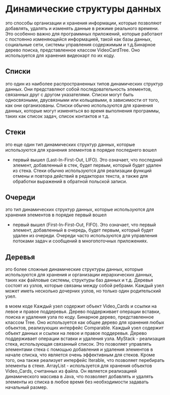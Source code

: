 
# Динамические структуры данных 
это способы организации и хранения информации, которые позволяют добавлять, удалять и изменять данные 
в режиме реального времени. Это особенно важно для программных приложений, которые работают с постоянно изменяющейся информацией, 
такой как базы данных, социальные сети, системы управления содержимым и т.д.Бинарное дерево поиска, представленное классом VideoCardTree. 
Оно используется для хранения видеокарт по их коду. 
## Списки 
это один из наиболее распространенных типов динамических структур данных.
Они представляют собой последовательность элементов, связанных друг с другом указателями. 
Списки могут быть односвязными, двусвязными или кольцевыми, в зависимости от того, как они организованы. 
Списки обычно используются для хранения данных, которые могут изменяться во время выполнения программы, 
таких как список задач, список контактов и т.д.

## Стеки 
 это еще один тип динамических структур данных, которые используются для хранения элементов в порядке последнего вошел 
 - первый вышел (Last-In-First-Out, LIFO). Это означает, что последний элемент, добавленный в стек, будет первым, 
  который будет удален из стека. Стеки обычно используются для реализации функций отмены и повтора действий в редакторах текста,
   а также для обработки выражений в обратной польской записи.

## Очереди 
это тип динамических структур данных, которые используются для хранения элементов в порядке первый вошел 
- первый вышел (First-In-First-Out, FIFO). Это означает, что первый элемент, добавленный в очередь, 
будет первым, который будет удален из очереди. 
Очереди часто используются для управления потоками задач и сообщений в многопоточных приложениях.

## Деревья 
это более сложные динамические структуры данных, которые используются для хранения и организации иерархических данных,
таких как файловые системы, структуры баз данных и т.д. Деревья состоят из узлов, которые связаны между собой ребрами.
Каждый узел может иметь несколько дочерних узлов, но только один родительский узел.

в моем коде
Каждый узел содержит объект Video_Cards и ссылки на левое и правое поддеревья. Дерево поддерживает операции вставки,
поиска и удаления узла по коду.
Бинарное дерево, представленное классом Tree. Оно используется как общее дерево для хранения любых объектов, 
реализующих интерфейс Comparable. Каждый узел содержит объект данных и ссылки на левое и правое поддеревья. 
Дерево поддерживает операции вставки и удаления узла.
MyStack<T> - реализация стека, использующая связанный список. Это позволяет управлять элементами стека с помощью добавления и 
  удаления элементов в начале списка, что является очень эффективным для стеков. 
  Кроме того, она также реализует интерфейс Iterable, что позволяет перебирать элементы в стеке.
ArrayList - используется для хранения объектов Video_Cards, считанных из файла.
  Он является реализацией динамического массива в Java, что позволяет добавлять и удалять элементы из списка в любое время 
  без необходимости задавать начальный размер.
